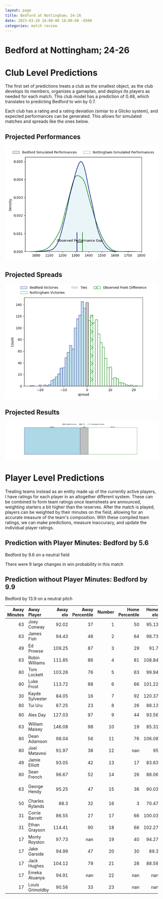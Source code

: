 ```yaml
---  
layout: page  
title: Bedford at Nottingham; 24-26  
date: 2023-03-26 16:00:00 18:00:00 -0500  
categories: match review  
---
```

# Bedford at Nottingham; 24-26

# Club Level Predictions


The first set of predictions treats a club as the smallest object, as the club develops its members, organizes a gameplan, and deploys its players as needed for each match. This club model has a prediction of 0.48, which translates to predicting Bedford to win by 0.7.

Each club has a rating and a rating deviation (simiar to a Glicko system), and expected performances can be generated. This allows for simulated matches and spreads like the ones below.
## Projected Performances


![Projected Performances](plots/performances_2023-03-26-Nottingham-Bedford.png)
## Projected Spreads


![Projected Spreads](plots/spreads_2023-03-26-Nottingham-Bedford.png)
## Projected Results


![Projected Results](plots/resultbar_2023-03-26-Nottingham-Bedford.png)
# Player Level Predictions


Treating teams instead as an entity made up of the currently active players, I have ratings for each player in an altogether different system. These can be combined to form team ratings once teamsheets are announced, weighting starters a bit higher than the reserves. After the match is played, players can be weighted by their minutes on the field, allowing for an accurate measure of the team's composition. With these compiled team ratings, we can make predictions, measure inaccuracy, and update the individual player ratings.
## Prediction with Player Minutes: Bedford by 5.6


Bedford by 9.6 on a neutral field

There were 9 large changes in win probability in this match
## Prediction without Player Minutes: Bedford by 9.9


Bedford by 13.9 on a neutral pitch



|   Away Minutes | Away Player     |   Away elo |   Away Percentile |   Number |   Home Percentile |   Home elo | Home Player               |   Home Minutes |
|---------------:|:----------------|-----------:|------------------:|---------:|------------------:|-----------:|:--------------------------|---------------:|
|             63 | Joey Conway     |      92.02 |                37 |        1 |                50 |      95.13 | Aniseko Sio               |             54 |
|             63 | James Fish      |      94.43 |                48 |        2 |                64 |      98.73 | Harry Clayton             |             63 |
|             49 | Ed Prowse       |     109.25 |                87 |        3 |                29 |      91.7  | Xavier Valentine          |             54 |
|             63 | Robin Williams  |     111.85 |                86 |        4 |                81 |     108.84 | Callum Allen              |             63 |
|             80 | Tom Lockett     |     103.26 |                76 |        5 |                63 |      99.94 | Iosefa Danny Wayne Fiaola |             80 |
|             80 | Luke Frost      |     113.72 |                88 |        6 |                66 |     101.22 | Carl Kirwan               |             80 |
|             30 | Kayde Sylvester |      84.05 |                16 |        7 |                92 |     120.37 | Nathan Tweedy             |             80 |
|             80 | Tui Uru         |      87.25 |                23 |        8 |                26 |      88.13 | George Cox                |             80 |
|             80 | Alex Day        |     127.03 |                97 |        9 |                44 |      93.56 | Micheal Stronge           |             63 |
|             63 | William Maisey  |     146.08 |                98 |       10 |                19 |      85.31 | Sam Hollingsworth         |             63 |
|             80 | Dean Adamson    |      98.04 |                56 |       11 |                76 |     106.08 | Tayie Ryan Olowofela      |             80 |
|             80 | Joel Matavesi   |      91.97 |                38 |       12 |               nan |      95    | Charlie Thacker           |             80 |
|             49 | Jamie Elliott   |      93.05 |                42 |       13 |                17 |      83.63 | John Joseph Neville       |             80 |
|             80 | Sean French     |      96.67 |                52 |       14 |                26 |      88.06 | David Williams            |             80 |
|             63 | George Hendy    |      95.25 |                47 |       15 |                36 |      90.03 | Jordan Kehinde Olowofela  |             80 |
|             50 | Charles Rylands |      88.3  |                32 |       16 |                 3 |      70.47 | Toby Williams             |             26 |
|             31 | Corrie Barrett  |      86.55 |                27 |       17 |                66 |     100.03 | Dan Richardson            |             26 |
|             31 | Ethan Grayson   |     114.41 |                90 |       18 |                66 |     102.27 | Jack Dickinson            |             17 |
|             17 | Monty Royston   |      97.73 |               nan |       19 |                40 |      94.27 | Jack Shine                |             17 |
|             17 | Jake Garside    |      94.99 |                47 |       20 |                30 |      89.3  | Sam Edwards               |             17 |
|             17 | Jack Hughes     |     104.12 |                79 |       21 |                28 |      88.59 | Morgan Bunting            |             17 |
|             17 | Emeka Atuanya   |      94.91 |               nan |       22 |               nan |     nan    | nan                       |            nan |
|             17 | Louis Grimoldby |      90.56 |                33 |       23 |               nan |     nan    | nan                       |            nan |

